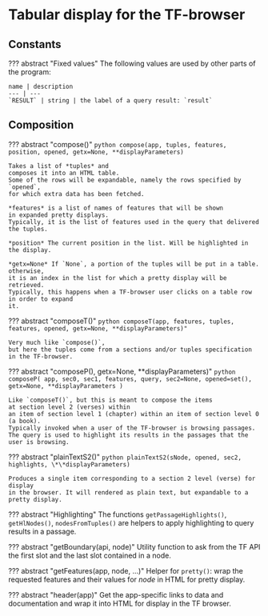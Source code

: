 
# Tabular display for the TF-browser

## Constants

??? abstract "Fixed values"
    The following values are used by other parts of the program:

    name | description
    --- | ---
    `RESULT` | string | the label of a query result: `result`

## Composition

??? abstract "compose()"
    ```python
    compose(app, tuples, features, position, opened, getx=None, **displayParameters)
    ```

    Takes a list of *tuples* and
    composes it into an HTML table.
    Some of the rows will be expandable, namely the rows specified by `opened`,
    for which extra data has been fetched.

    *features* is a list of names of features that will be shown
    in expanded pretty displays.
    Typically, it is the list of features used in the query that delivered the tuples. 

    *position* The current position in the list. Will be highlighted in the display.

    *getx=None* If `None`, a portion of the tuples will be put in a table. otherwise,
    it is an index in the list for which a pretty display will be retrieved.
    Typically, this happens when a TF-browser user clicks on a table row
    in order to expand
    it.
    
??? abstract "composeT()"
    ```python
    composeT(app, features, tuples, features, opened, getx=None, **displayParameters)"
    ```

    Very much like `compose()`,
    but here the tuples come from a sections and/or tuples specification
    in the TF-browser.

??? abstract "composeP(), getx=None, \*\*displayParameters)"
    ```python
    composeP(
      app,
      sec0, sec1,
      features, query,
      sec2=None,
      opened=set(),
      getx=None,
      **displayParameters
    )
    ```

    Like `composeT()`, but this is meant to compose the items
    at section level 2 (verses) within
    an item of section level 1 (chapter) within an item of section level 0 (a book).
    Typically invoked when a user of the TF-browser is browsing passages.
    The query is used to highlight its results in the passages that the user is browsing.

??? abstract "plainTextS2()"
    ```python
    plainTextS2(sNode, opened, sec2, highlights, \*\*displayParameters)
    ```

    Produces a single item corresponding to a section 2 level (verse) for display
    in the browser. It will rendered as plain text, but expandable to a pretty display.

??? abstract "Highlighting"
    The functions `getPassageHighlights()`, `getHlNodes()`, `nodesFromTuples()`
    are helpers to apply highlighting to query results in a passage.

??? abstract "getBoundary(api, node)"
    Utility function to ask from the TF API the first slot and the last slot contained in a node.

??? abstract "getFeatures(app, node, ...)"
    Helper for `pretty()`: wrap the requested features and their values for *node* in HTML for pretty display.

??? abstract "header(app)"
    Get the app-specific links to data and documentation and wrap it into HTML for display in the TF browser.

